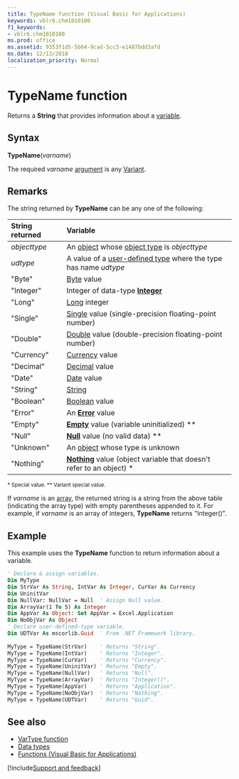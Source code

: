 ```yaml
---
title: TypeName function (Visual Basic for Applications)
keywords: vblr6.chm1010100
f1_keywords:
- vblr6.chm1010100
ms.prod: office
ms.assetid: 9353f1d5-5b64-9cad-5cc3-e1487bdd3afd
ms.date: 12/13/2018
localization_priority: Normal
---
```



# TypeName function

Returns a **String** that provides information about a [variable](../../Glossary/vbe-glossary.md#variable).

## Syntax

**TypeName**(_varname_) 

The required _varname_ [argument](../../Glossary/vbe-glossary.md#argument) is any [Variant](../../Glossary/vbe-glossary.md#variant-data-type).

## Remarks

The string returned by **TypeName** can be any one of the following:

|String returned|Variable|
|:-----|:-----|
|_objecttype_|An [object](../../glossary/vbe-glossary.md#object) whose [object type](../../Glossary/vbe-glossary.md#object-type) is _objecttype_|
|_udtype_|A value of a [user-defined type](../../Glossary/vbe-glossary.md#user-defined-type) where the type has name _udtype_|
|"Byte"|[Byte](../../Glossary/vbe-glossary.md#byte-data-type) value|
|"Integer"|Integer of data-type [**Integer**](../../Glossary/vbe-glossary.md#integer-data-type)|
|"Long"|[Long](../../Glossary/vbe-glossary.md#long-data-type) integer|
|"Single"|[Single](../../Glossary/vbe-glossary.md#single-data-type) value (single-precision floating-point number)|
|"Double"|[Double](../../Glossary/vbe-glossary.md#double-data-type) value (double-precision floating-point number)|
|"Currency"|[Currency](../../Glossary/vbe-glossary.md#currency-data-type) value|
|"Decimal"|[Decimal](../../Glossary/vbe-glossary.md#decimal-data-type) value|
|"Date"|[Date](../../Glossary/vbe-glossary.md#date-data-type) value|
|"String"|[String](../../Glossary/vbe-glossary.md#string-data-type)|
|"Boolean"|[Boolean](../../Glossary/vbe-glossary.md#boolean-data-type) value|
|"Error"|An [**Error**](../../reference/user-interface-help/cverr-function.md) value|
|"Empty"|[**Empty**](../../Glossary/vbe-glossary.md#empty) value (variable uninitialized) \*\*|
|"Null"|[**Null**](../../Glossary/vbe-glossary.md#null) value (no valid data) \*\*|
|"Unknown"|An [object](../../glossary/vbe-glossary.md#object) whose type is unknown|
|"Nothing"|[**Nothing**](nothing-keyword.md) value (object variable that doesn't refer to an object) \*|

<sup>* Special value. ** Variant special value.</sup>

If _varname_ is an [array](../../Glossary/vbe-glossary.md#array), the returned string is a string from the above table (indicating the array type) with empty parentheses appended to it. For example, if _varname_ is an array of integers, **TypeName** returns "Integer()".

## Example

This example uses the **TypeName** function to return information about a variable.

```vb    
' Declare & assign variables.
Dim MyType
Dim StrVar As String, IntVar As Integer, CurVar As Currency
Dim UninitVar
Dim NullVar: NullVar = Null  ' Assign Null value.
Dim ArrayVar(1 To 5) As Integer
Dim AppVar As Object: Set AppVar = Excel.Application
Dim NoObjVar As Object
' Declare user-defined-type variable.
Dim UDTVar As mscorlib.Guid  ' From .NET Framework library.
        
MyType = TypeName(StrVar)    ' Returns "String".
MyType = TypeName(IntVar)    ' Returns "Integer".
MyType = TypeName(CurVar)    ' Returns "Currency".
MyType = TypeName(UninitVar) ' Returns "Empty".
MyType = TypeName(NullVar)   ' Returns "Null".
MyType = TypeName(ArrayVar)  ' Returns "Integer()".
MyType = TypeName(AppVar)    ' Returns "Application".
MyType = TypeName(NoObjVar)  ' Returns "Nothing".
MyType = TypeName(UDTVar)    ' Returns "Guid".

```


## See also

- [VarType function](../user-interface-help/vartype-function.md)
- [Data types](data-type-summary.md)
- [Functions (Visual Basic for Applications)](../functions-visual-basic-for-applications.md)

[!include[Support and feedback](~/includes/feedback-boilerplate.md)]

